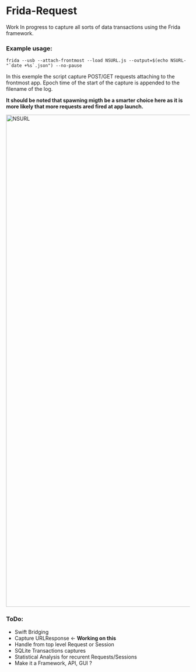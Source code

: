 # Frida-Request
Work In progress to capture all sorts of data transactions using the Frida framework.

### Example usage:

    frida --usb --attach-frontmost --load NSURL.js --output=$(echo NSURL-"`date +%s`.json") --no-pause
    
In this exemple the script capture POST/GET requests attaching to the frontmost app. Epoch time of the start of the capture is appended to the filename of the log.     
    

**It should be noted that spawning migth be a smarter choice here as it is more likely that more requests ared fired at app launch.**

<img width="1344" alt="NSURL" src="https://user-images.githubusercontent.com/30550722/125180674-09a95580-e1fd-11eb-8e70-70294064d2b1.png">

### ToDo:
* Swift Bridging
* Capture URLResponse  <-  **Working on this**
* Handle from top level Request or Session
* SQLite Transactions captures
* Statistical Analysis for recurent Requests/Sessions
* Make it a Framework, API, GUI ?
